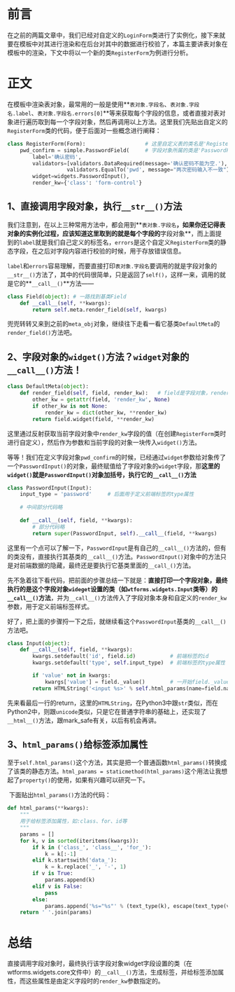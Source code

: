 # 前言

​	在之前的两篇文章中，我们已经对自定义的`LoginForm`类进行了实例化，接下来就要在模板中对其进行渲染和在后台对其中的数据进行校验了，本篇主要讲表对象在模板中的渲染，下文中将以一个新的类`RegisterForm`为例进行分析。

# 正文

​	在模板中渲染表对象，最常用的一般是使用**`表对象.字段名`、`表对象.字段名.label`、`表对象.字段名.errors[0]`**等来获取每个字段的信息，或者直接对表对象进行遍历取到每一个字段对象，然后再调用以上方法。这里我们先贴出自定义的`RegisterForm`类的代码，便于后面对一些概念进行阐释：

```python
class RegisterForm(Form):		     		# 这里自定义表的类名是'RegisterForm'
    pwd_confirm = simple.PasswordField(		# 字段对象所属的类是'PasswordField'
        label='确认密码',
        validators=[validators.DataRequired(message='确认密码不能为空.'),
            	   validators.EqualTo('pwd', message="两次密码输入不一致")],
        widget=widgets.PasswordInput(),
        render_kw={'class': 'form-control'}
```

## 1、直接调用字段对象，执行`__str__()`方法

​	我们注意到，在以上三种常用方法中，都会用到**`表对象.字段名`**，如果你还记得表对象的实例化过程，应该知道这里取到的就是每个字段的**字段对象**，而上面提到的`label`就是我们自己定义的标签名，`errors`是这个自定义`RegisterForm`类的静态字段，在之后对字段内容进行校验的时候，用于存放错误信息。

​	`label`和`errors`容易理解，而要直接打印`表对象.字段名`要调用的就是字段对象的`__str__()`方法了，其中的代码很简单，只是返回了`self()`，这样一来，调用的就是它的**`__call__()`**方法——

```python
class Field(object): # 一路找到基类Field
	def __call__(self, **kwargs):
    	return self.meta.render_field(self, kwargs)
```

​	兜兜转转又来到之前的`meta_obj`对象，继续往下走看一看它基类`DefaultMeta`的`render_field()`方法吧。

## 2、字段对象的`widget()`方法？`widget`对象的`__call__()`方法！

```python
class DefaultMeta(object):
	def render_field(self, field, render_kw):	# field是字段对象，render_kw为None
    	other_kw = getattr(field, 'render_kw', None)
    	if other_kw is not None:
        	render_kw = dict(other_kw, **render_kw)
    	return field.widget(field, **render_kw)
```

​	这里通过反射获取当前字段对象中`render_kw`字段的值（在创建`RegisterForm`类时进行自定义），然后作为参数和当前字段的对象一块传入`widget()`方法。

​	等等！我们在定义字段对象`pwd_confirm`的时候，已经通过`widget`参数给对象传了一个`PasswordInput()`的对象，最终赋值给了字段对象的`widget`字段，那**这里的`widget()`就是`PasswordInput()`对象加括号，执行它的`__call__()`方法**

```python
class PasswordInput(Input):
    input_type = 'password'		# 后面用于定义前端标签的type属性
	
    # 中间部分代码略
    
    def __call__(self, field, **kwargs):
        # 部分代码略
        return super(PasswordInput, self).__call__(field, **kwargs)
```

​	这里有一个点可以了解一下，`PasswordInput`是有自己的`__call__()`方法的，但有的类没有，直接执行其基类的`__call__()`方法。`PasswordInput()`对象中的方法只是对前端数据的隐藏，最终还是要执行它基类里面的`__call_()`方法。

​	先不急着往下看代码，把前面的步骤总结一下就是：**直接打印一个字段对象，最终执行的是这个字段对象`wideget`设置的类（如`wtforms.widgets.Input`类等）的`__call__()`方法**，并为`__call__()`方法传入了字段对象本身和自定义的`render_kw`参数，用于定义前端标签样式。

​	好了，把上面的步骤捋一下之后，就继续看这个`PasswordInput`基类的`__call__()`方法吧。

```python
class Input(object):
    def __call__(self, field, **kwargs):
        kwargs.setdefault('id', field.id)		    # 前端标签的id
        kwargs.setdefault('type', self.input_type)	# 前端标签的type属性

        if 'value' not in kwargs:
            kwargs['value'] = field._value()		# 一开始field._value为''，源码中设置，不再赘述
        return HTMLString('<input %s>' % self.html_params(name=field.name, **kwargs))
```

​	先来看最后一行的return，这里的`HTMLString`，在Python3中跟`str`类似，而在Python2中，则跟`unicode`类似，只是它在普通字符串的基础上，还实现了`__html__()`方法，跟mark_safe有关，以后有机会再讲。

## 3、`html_params()`给标签添加属性

​	至于`self.html_params()`这个方法，其实是把一个普通函数`html_params()`转换成了该类的静态方法。`html_params = staticmethod(html_params)`这个用法让我想起了`property()`的使用，如果有兴趣可以研究一下。

​	下面贴出`html_params()`方法的代码：

```python
def html_params(**kwargs):
	"""
	用于给标签添加属性，如:class、for、id等
	"""
    params = []
    for k, v in sorted(iteritems(kwargs)):
        if k in ('class_', 'class__', 'for_'):
            k = k[:-1]
        elif k.startswith('data_'):
            k = k.replace('_', '-', 1)
        if v is True:
            params.append(k)
        elif v is False:
            pass
        else:
            params.append('%s="%s"' % (text_type(k), escape(text_type(v), quote=True)))
    return ' '.join(params)
```



# 总结

​	直接调用字段对象时，最终执行该字段对象widget字段设置的类（在wtforms.widgets.core文件中）的`__call__()`方法，生成标签，并给标签添加属性，而这些属性是由定义字段时的`render_kw`参数指定的。